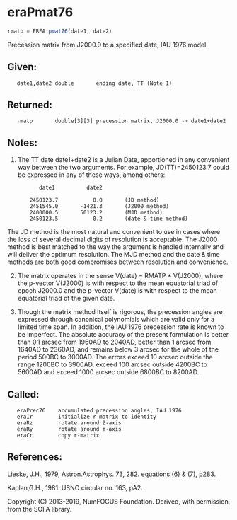 # eraPmat76

```js
rmatp = ERFA.pmat76(date1, date2)
```

Precession matrix from J2000.0 to a specified date, IAU 1976 model.

## Given:
```
   date1,date2 double       ending date, TT (Note 1)
```

## Returned:
```
   rmatp       double[3][3] precession matrix, J2000.0 -> date1+date2
```

## Notes:

1) The TT date date1+date2 is a Julian Date, apportioned in any
   convenient way between the two arguments.  For example,
   JD(TT)=2450123.7 could be expressed in any of these ways,
   among others:

```
          date1          date2

       2450123.7           0.0       (JD method)
       2451545.0       -1421.3       (J2000 method)
       2400000.5       50123.2       (MJD method)
       2450123.5           0.2       (date & time method)
```

   The JD method is the most natural and convenient to use in
   cases where the loss of several decimal digits of resolution
   is acceptable.  The J2000 method is best matched to the way
   the argument is handled internally and will deliver the
   optimum resolution.  The MJD method and the date & time methods
   are both good compromises between resolution and convenience.

2) The matrix operates in the sense V(date) = RMATP * V(J2000),
   where the p-vector V(J2000) is with respect to the mean
   equatorial triad of epoch J2000.0 and the p-vector V(date)
   is with respect to the mean equatorial triad of the given
   date.

3) Though the matrix method itself is rigorous, the precession
   angles are expressed through canonical polynomials which are
   valid only for a limited time span.  In addition, the IAU 1976
   precession rate is known to be imperfect.  The absolute accuracy
   of the present formulation is better than 0.1 arcsec from
   1960AD to 2040AD, better than 1 arcsec from 1640AD to 2360AD,
   and remains below 3 arcsec for the whole of the period
   500BC to 3000AD.  The errors exceed 10 arcsec outside the
   range 1200BC to 3900AD, exceed 100 arcsec outside 4200BC to
   5600AD and exceed 1000 arcsec outside 6800BC to 8200AD.

## Called:
```
   eraPrec76    accumulated precession angles, IAU 1976
   eraIr        initialize r-matrix to identity
   eraRz        rotate around Z-axis
   eraRy        rotate around Y-axis
   eraCr        copy r-matrix
```

## References:

   Lieske, J.H., 1979, Astron.Astrophys. 73, 282.
    equations (6) & (7), p283.

   Kaplan,G.H., 1981. USNO circular no. 163, pA2.

Copyright (C) 2013-2019, NumFOCUS Foundation.
Derived, with permission, from the SOFA library.

